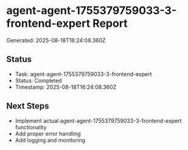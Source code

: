 # agent-agent-1755379759033-3-frontend-expert Report

Generated: 2025-08-18T16:24:08.360Z

## Status
- Task: agent-agent-1755379759033-3-frontend-expert
- Status: Completed
- Timestamp: 2025-08-18T16:24:08.360Z

## Next Steps
- Implement actual agent-agent-1755379759033-3-frontend-expert functionality
- Add proper error handling
- Add logging and monitoring
